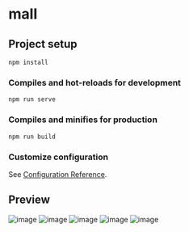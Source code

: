 # mall

## Project setup
```
npm install
```

### Compiles and hot-reloads for development
```
npm run serve
```

### Compiles and minifies for production
```
npm run build
```

### Customize configuration
See [Configuration Reference](https://cli.vuejs.org/config/).


## Preview
![image](https://user-images.githubusercontent.com/51031322/149376407-942c4ab2-3ed8-484c-9fbf-cf881ecb28eb.png)
![image](https://user-images.githubusercontent.com/51031322/149376487-d23ce3d9-9eab-4dfe-b2c1-efea99275fec.png)
![image](https://user-images.githubusercontent.com/51031322/149376545-e2ffc15f-cccb-467f-a26a-f169897f3776.png)
![image](https://user-images.githubusercontent.com/51031322/149376638-6815452c-3923-4426-bb52-633200632a2c.png)
![image](https://user-images.githubusercontent.com/51031322/149376277-cfd10750-141c-44cc-a041-57fe1f9faee0.png)
